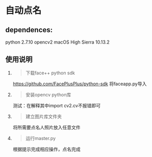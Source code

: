# 自动点名

##  dependences:
python 2.7.10
opencv2
macOS High Sierra 10.13.2
## 使用说明
1. >下载face++ python sdk

    https://github.com/FacePlusPlus/python-sdk
    将faceapp.py导入
2. >安装opencv python库

    测试：在解释其中import cv2.cv不报错即可
3. >建立图片库文件夹

    将所需要点名人照片放入任意文件
4. >运行master.py

    根据提示完成相应操作，点名完成



